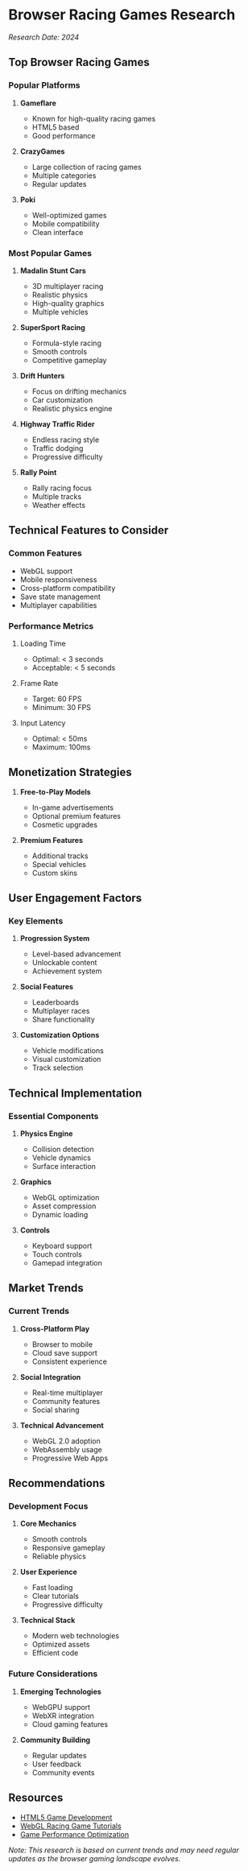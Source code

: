 # Browser Racing Games Research
*Research Date: 2024*

## Top Browser Racing Games

### Popular Platforms
1. **Gameflare**
   - Known for high-quality racing games
   - HTML5 based
   - Good performance

2. **CrazyGames**
   - Large collection of racing games
   - Multiple categories
   - Regular updates

3. **Poki**
   - Well-optimized games
   - Mobile compatibility
   - Clean interface

### Most Popular Games

1. **Madalin Stunt Cars**
   - 3D multiplayer racing
   - Realistic physics
   - High-quality graphics
   - Multiple vehicles

2. **SuperSport Racing**
   - Formula-style racing
   - Smooth controls
   - Competitive gameplay

3. **Drift Hunters**
   - Focus on drifting mechanics
   - Car customization
   - Realistic physics engine

4. **Highway Traffic Rider**
   - Endless racing style
   - Traffic dodging
   - Progressive difficulty

5. **Rally Point**
   - Rally racing focus
   - Multiple tracks
   - Weather effects

## Technical Features to Consider

### Common Features
- WebGL support
- Mobile responsiveness
- Cross-platform compatibility
- Save state management
- Multiplayer capabilities

### Performance Metrics
1. Loading Time
   - Optimal: < 3 seconds
   - Acceptable: < 5 seconds

2. Frame Rate
   - Target: 60 FPS
   - Minimum: 30 FPS

3. Input Latency
   - Optimal: < 50ms
   - Maximum: 100ms

## Monetization Strategies

1. **Free-to-Play Models**
   - In-game advertisements
   - Optional premium features
   - Cosmetic upgrades

2. **Premium Features**
   - Additional tracks
   - Special vehicles
   - Custom skins

## User Engagement Factors

### Key Elements
1. **Progression System**
   - Level-based advancement
   - Unlockable content
   - Achievement system

2. **Social Features**
   - Leaderboards
   - Multiplayer races
   - Share functionality

3. **Customization Options**
   - Vehicle modifications
   - Visual customization
   - Track selection

## Technical Implementation

### Essential Components
1. **Physics Engine**
   - Collision detection
   - Vehicle dynamics
   - Surface interaction

2. **Graphics**
   - WebGL optimization
   - Asset compression
   - Dynamic loading

3. **Controls**
   - Keyboard support
   - Touch controls
   - Gamepad integration

## Market Trends

### Current Trends
1. **Cross-Platform Play**
   - Browser to mobile
   - Cloud save support
   - Consistent experience

2. **Social Integration**
   - Real-time multiplayer
   - Community features
   - Social sharing

3. **Technical Advancement**
   - WebGL 2.0 adoption
   - WebAssembly usage
   - Progressive Web Apps

## Recommendations

### Development Focus
1. **Core Mechanics**
   - Smooth controls
   - Responsive gameplay
   - Reliable physics

2. **User Experience**
   - Fast loading
   - Clear tutorials
   - Progressive difficulty

3. **Technical Stack**
   - Modern web technologies
   - Optimized assets
   - Efficient code

### Future Considerations
1. **Emerging Technologies**
   - WebGPU support
   - WebXR integration
   - Cloud gaming features

2. **Community Building**
   - Regular updates
   - User feedback
   - Community events

## Resources
- [HTML5 Game Development](https://html5gamedevs.com/)
- [WebGL Racing Game Tutorials](https://webglfundamentals.org/)
- [Game Performance Optimization](https://web.dev/games/)

*Note: This research is based on current trends and may need regular updates as the browser gaming landscape evolves.* 